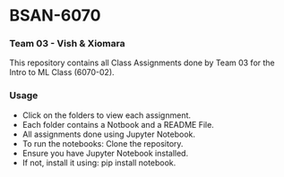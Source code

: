 # BSAN-6070

### Team 03 - Vish & Xiomara
This repository contains all Class Assignments done by Team 03 for the Intro to ML Class (6070-02). <br>


### Usage
- Click on the folders to view each assignment. <br>
- Each folder contains a Notbook and a README File. <br>
- All assignments done using Jupyter Notebook. <br>
- To run the notebooks: Clone the repository. <br>
- Ensure you have Jupyter Notebook installed. <br>
- If not, install it using: pip install notebook.
